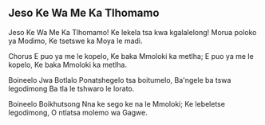 ## Jeso Ke Wa Me Ka Tlhomamo

Jeso Ke Wa Me Ka Tlhomamo!
Ke lekela tsa kwa kgalalelong!
Morua poloko ya Modimo,
Ke tsetswe ka Moya le madi.

Chorus
E puo ya me le kopelo,
Ke baka Mmoloki ka metlha;
E puo ya me le kopelo,
Ke baka Mmoloki ka metlha.

Boineelo Jwa Botlalo
Ponatshegelo tsa boitumelo,
Ba'ngele ba tswa legodimong
Ba tla le tshwaro le lorato.

Boineelo Boikhutsong
Nna ke sego ke na le Mmoloki;
Ke lebeletse legodimong,
O ntlatsa molemo wa Gagwe.

